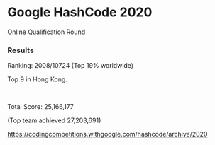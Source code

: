 # Google HashCode 2020
Online Qualification Round
### Results
Ranking: 2008/10724 (Top 19% worldwide)

Top 9 in Hong Kong.

<br/>

Total Score: 25,166,177

(Top team achieved 27,203,691)

https://codingcompetitions.withgoogle.com/hashcode/archive/2020
